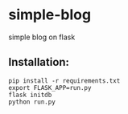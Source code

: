 # simple-blog
simple blog on flask
## Installation:
```
pip install -r requirements.txt
export FLASK_APP=run.py
flask initdb
python run.py
```
